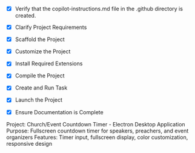 <!-- Use this file to provide workspace-specific custom instructions to Copilot. For more details, visit https://code.visualstudio.com/docs/copilot/copilot-customization#_use-a-githubcopilotinstructionsmd-file -->
- [x] Verify that the copilot-instructions.md file in the .github directory is created.

- [x] Clarify Project Requirements
	<!-- Electron desktop app with HTML/CSS/JavaScript for countdown timer with fullscreen display and color customization -->

- [x] Scaffold the Project
	<!-- Created Electron project structure with main.js, index.html, styles.css, renderer.js, package.json, and README.md -->

- [x] Customize the Project
	<!-- Implemented full countdown timer functionality with customization features, fullscreen display, keyboard shortcuts, and church-specific presets -->

- [x] Install Required Extensions
	<!-- No extensions needed for Electron project -->

- [x] Compile the Project
	<!-- Dependencies installed successfully, no compilation errors -->

- [x] Create and Run Task
	<!-- Created and executed "Run Church Timer" task successfully -->

- [x] Launch the Project
	<!-- Application launched successfully and is ready for use -->

- [x] Ensure Documentation is Complete
	<!-- README.md and copilot-instructions.md are complete and up to date -->

Project: Church/Event Countdown Timer - Electron Desktop Application
Purpose: Fullscreen countdown timer for speakers, preachers, and event organizers
Features: Timer input, fullscreen display, color customization, responsive design
